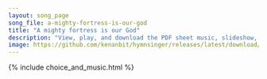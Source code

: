 ```yaml
---
layout: song_page
song_file: a-mighty-fortress-is-our-god
title: "A mighty fortress is our God"
description: "View, play, and download the PDF sheet music, slideshow, and audio. Lyrics: A mighty fortress is our God, a bulwark never failing. Our helper he amid the flood of mortal ills prevailing,  for still our ancient foe doth seek to... english christian 4part"
image: https://github.com/kenanbit/hymnsinger/releases/latest/download/a-mighty-fortress-is-our-god-trad.png
---
```


{% include choice_and_music.html %}